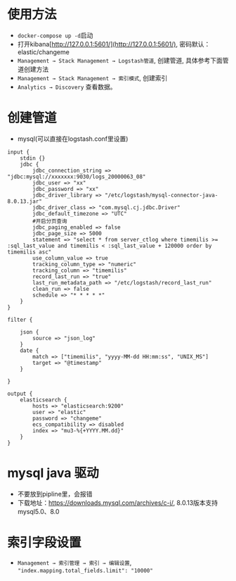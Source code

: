 # 使用方法
+ `docker-compose up -d`启动
+ 打开kibana[http://127.0.0.1:5601/](http://127.0.0.1:5601/), 密码默认：elastic/changeme
+ `Management → Stack Management → Logstash管道`, 创建管道, 具体参考下面管道创建方法
+ `Management → Stack Management → 索引模式`, 创建索引
+ `Analytics → Discovery` 查看数据。

# 创建管道
+ mysql(可以直接在logstash.conf里设置)
```
input {
    stdin {}
    jdbc {
        jdbc_connection_string => "jdbc:mysql://xxxxxxx:9030/logs_20000063_08"
        jdbc_user => "xx"
        jdbc_password => "xx"
        jdbc_driver_library => "/etc/logstash/mysql-connector-java-8.0.13.jar"
        jdbc_driver_class => "com.mysql.cj.jdbc.Driver"
        jdbc_default_timezone => "UTC"
        #开启分页查询
        jdbc_paging_enabled => false
        jdbc_page_size => 5000
        statement => "select * from server_ctlog where timemilis >= :sql_last_value and timemilis < :sql_last_value + 120000 order by timemilis asc"
        use_column_value => true
        tracking_column_type => "numeric"
        tracking_column => "timemilis"
        record_last_run => "true"
        last_run_metadata_path => "/etc/logstash/record_last_run"
        clean_run => false
        schedule => "* * * * *"
    }
}

filter {
 
    json {
        source => "json_log"
    }
    date {
        match => ["timemilis", "yyyy-MM-dd HH:mm:ss", "UNIX_MS"]
        target => "@timestamp"
    }
 
}
  
output {
    elasticsearch {
        hosts => "elasticsearch:9200"
        user => "elastic"
        password => "changeme"
        ecs_compatibility => disabled
        index => "mu3-%{+YYYY.MM.dd}"
    }
}
```


# mysql java 驱动
+ 不要放到pipline里，会报错
+ 下载地址：https://downloads.mysql.com/archives/c-j/, 8.0.13版本支持mysql5.0、8.0

# 索引字段设置
+ `Management → 索引管理 → 索引 → 编辑设置`, `"index.mapping.total_fields.limit": "10000"`
